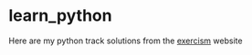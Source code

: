 # learn_python
Here are my python track solutions from the [exercism](https://exercism.org) website
